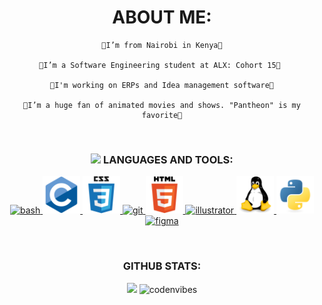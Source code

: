 <h1 align="center">ABOUT ME:</h1>
  <div align="center">
    
    🔹I’m from Nairobi in Kenya🔹
    
    🔹I’m a Software Engineering student at ALX: Cohort 15🔹 
    
    🔹I'm working on ERPs and Idea management software🔹

    🔹I’m a huge fan of animated movies and shows. "Pantheon" is my favorite🔹
  </div>


<be>

<!--<h3 align="center"> 📫 CONNECT WITH ME: </h3>
  <div align="center">
  
  [![Gmail](https://img.shields.io/badge/Gmail-D14836?style=for-the-badge&logo=gmail&logoColor=white)](https://mailto:terrymk199@gmail.com)
  [![LinkedIn](https://img.shields.io/badge/linkedin-%230077B5.svg?style=for-the-badge&logo=linkedin&logoColor=white)](https://www.linkedin.com/in/terrence-m-k-537522218/)
  [![Twitter](https://img.shields.io/badge/Twitter-%231DA1F2.svg?style=for-the-badge&logo=Twitter&logoColor=white)](https://twitter.com/codenvibes)

  </div>
-->
<br>

<h3 align="center"><img src="https://camo.githubusercontent.com/beb64ff21c883e318e4f5db5231c2ba4175705bea1c9249e82a41ab375db4f75/68747470733a2f2f6d65646961322e67697068792e636f6d2f6d656469612f51737347456d706b79454f684243623765312f67697068792e6769663f6369643d656366303565343761306e336769316266716e74716d6f62386739616964316f796a327772336473336d67373030626c267269643d67697068792e676966" width="18"/>  LANGUAGES AND TOOLS:</h3>

  <p align="center">
    <a title="bash" href="https://www.gnu.org/software/bash/" target="_blank" rel="noreferrer">
      <img src="https://www.vectorlogo.zone/logos/gnu_bash/gnu_bash-icon.svg" alt="bash" width="60" height="60"/>
    </a>
    <a title="C" href="https://www.cprogramming.com/" target="_blank" rel="noreferrer">
      <img src="https://raw.githubusercontent.com/devicons/devicon/master/icons/c/c-original.svg" alt="c" width="60" height="60"/>
    </a>
    <a title="css3" href="https://www.w3schools.com/css/" target="_blank" rel="noreferrer">
      <img src="https://raw.githubusercontent.com/devicons/devicon/master/icons/css3/css3-original-wordmark.svg" alt="css3" width="60" height="60"/>
    </a>
    <a title="git" href="https://git-scm.com/" target="_blank" rel="noreferrer">
      <img src="https://www.vectorlogo.zone/logos/git-scm/git-scm-icon.svg" alt="git" width="60" height="60"/>
    </a>
    <a title="html5" href="https://www.w3.org/html/" target="_blank" rel="noreferrer">
      <img src="https://raw.githubusercontent.com/devicons/devicon/master/icons/html5/html5-original-wordmark.svg" alt="html5" width="60" height="60"/>
    </a>
    <a title="illustrator" href="https://www.adobe.com/in/products/illustrator.html" target="_blank" rel="noreferrer">
      <img src="https://www.vectorlogo.zone/logos/adobe_illustrator/adobe_illustrator-icon.svg" alt="illustrator" width="60" height="60"/>
    </a>
    <a title="linux" href="https://www.linux.org/" target="_blank" rel="noreferrer">
      <img src="https://raw.githubusercontent.com/devicons/devicon/master/icons/linux/linux-original.svg" alt="linux" width="60" height="60"/>
    </a>
    <a title="python" href="https://www.python.org" target="_blank" rel="noreferrer">
      <img src="https://raw.githubusercontent.com/devicons/devicon/master/icons/python/python-original.svg" alt="python" width="60" height="60"/>
    </a>
    <a href="https://www.figma.com/" target="_blank" rel="noreferrer">
      <img src="https://www.vectorlogo.zone/logos/figma/figma-icon.svg" alt="figma" width="60" height="60"/>
    </a>
  </p>

<br>

<h3 align="center">GITHUB STATS:</h3>

  <div align="center">
    <img width="36%" src="https://github-readme-stats.vercel.app/api/top-langs/?username=codenvibes&layout=compact&theme=dark&langs_count=15" />
    <img width="58%" src="https://github-readme-streak-stats.herokuapp.com/?user=codenvibes&theme=dark" alt="codenvibes" />
  </div>
  
  <p align="center"></p>

    


